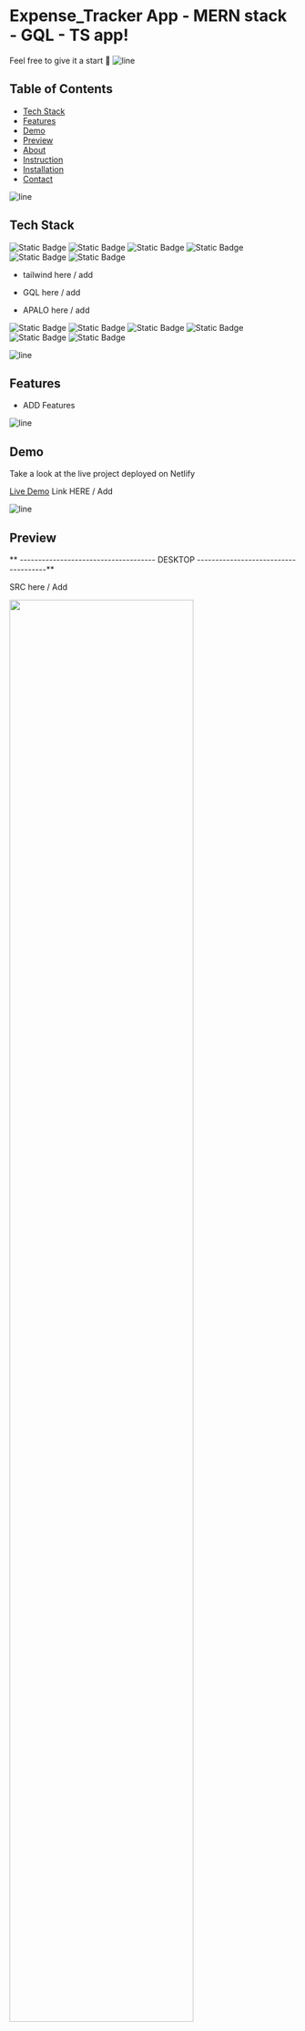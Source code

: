 # Expense_Tracker App - MERN stack - GQL - TS app!

Feel free to give it a start 🌟
![line]

## Table of Contents

- [Tech Stack](#tech-stack)
- [Features](#features)
- [Demo](#demo)
- [Preview](#preview)
- [About](#about)
- [Instruction](#instruction)
- [Installation](#installation)
- [Contact](#contact)

![line]

## Tech Stack

![Static Badge](https://img.shields.io/badge/TypeScript-black?style=for-the-badge&logo=typescript)
![Static Badge](https://img.shields.io/badge/Create%2FReact%2FApp-black?style=for-the-badge&logo=react)
![Static Badge](https://img.shields.io/badge/Redux-black?style=for-the-badge&logo=redux)
![Static Badge](https://img.shields.io/badge/axios-black?style=for-the-badge&logo=axios)
![Static Badge](https://img.shields.io/badge/CSS-black?style=for-the-badge&logo=CSS3)
![Static Badge](https://img.shields.io/badge/scss-black?style=for-the-badge&logo=sass)

- tailwind here / add

- GQL here / add

- APALO here / add

![Static Badge](https://img.shields.io/badge/node%2Fjs-black?style=for-the-badge&logo=node.js)
![Static Badge](https://img.shields.io/badge/express%2Fjs-black?style=for-the-badge&logo=express)
![Static Badge](https://img.shields.io/badge/Mongo%2Fdb-black?style=for-the-badge&logo=mongodb)
![Static Badge](https://img.shields.io/badge/.env-black?style=for-the-badge&logo=.env)
![Static Badge](https://img.shields.io/badge/bem-black?style=for-the-badge&logo=bem)
![Static Badge](https://img.shields.io/badge/Netlify-black?style=for-the-badge&logo=netlify)

![line]

## Features

- ADD Features

![line]

## Demo

Take a look at the live project deployed on Netlify

[Live Demo]()
Link HERE / Add

![line]

## Preview

** ------------------------------------- DESKTOP -------------------------------------**

SRC here / Add

<img src="" width="80%">

** -------------------------------------- Mobile ------------------------------------**

SRC here / Add

<img src="" width="270">

![line]

## About

Title: 🛍️ Introducing our MERN App, where productivity meets innovation!

About here / Add

## Instruction

Instruction here / Add

- **Authentication :**

- **User Interaction :**

- **Profile Management :**

- **Server-Side Pagination :**

- **Feedback Section :**

- **Dark and Light Mode :**

![line]

## How to Use

how to use here / Update
Registration and Authentication :

Exploring and Interacting with Posts :

Profile Management :

Feedback Section :

Dark and Light Mode :

![line]

## Installation

Provided step-by-step instructions on how to install and run this project locally.

```bash
# Clone the repository
git clone https://github.com/Sky-De/Expense_Tracker

# Change directory
cd client
cd server

# Add .env variables
check .env.example

# Install dependencies
npm install

# Run the project
npm run dev
```

![line]

[line]: https://user-images.githubusercontent.com/75939390/137615281-3a875960-92cc-407f-97fe-fd2319bdb252.png

## Contact

**skyDe**

[LinkedIn](https://www.linkedin.com/in/sky-de-763248228)

[GitHub](https://github.com/Sky-De)

[Twitter](https://twitter.com/SkyDe1991?t=b2SJxGA4wmHwwgxDUUtE8Q&s=09)
